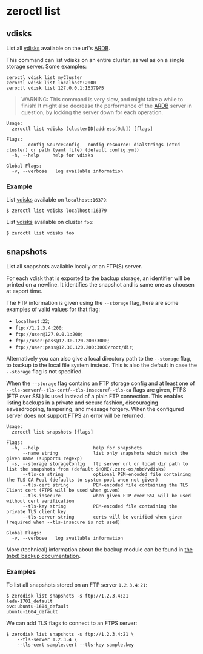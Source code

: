 # zeroctl list

## vdisks

List all [vdisks][vdisk] available on the url's [ARDB][ardb].

This command can list vdisks on an entire cluster,
as wel as on a single storage server. Some examples:

    zeroctl vdisk list myCluster
    zeroctl vdisk list localhost:2000
    zeroctl vdisk list 127.0.0.1:16379@5

> WARNING: This command is very slow, and might take a while to finish!
  It might also decrease the performance of the [ARDB][ardb] server
  in question, by locking the server down for each operation.

```
Usage:
  zeroctl list vdisks (clusterID|address[@db]) [flags]

Flags:
      --config SourceConfig   config resource: dialstrings (etcd cluster) or path (yaml file) (default config.yml)
  -h, --help     help for vdisks

Global Flags:
  -v, --verbose   log available information
```

### Example

List [vdisks][vdisk] available on `localhost:16379`:

```
$ zeroctl list vdisks localhost:16379
```

List [vdisks][vdisk] available on cluster `foo`:

```
$ zeroctl list vdisks foo
```

## snapshots

List all snapshots available locally or an FTP(S) server.

For each vdisk that is exported to the backup storage,
an identifier will be printed on a newline.
It identifies the snapshot and is same one as choosen at export time.

The FTP information is given using the `--storage` flag,
here are some examples of valid values for that flag:
+ `localhost:22`;
+ `ftp://1.2.3.4:200`;
+ `ftp://user@127.0.0.1:200`;
+ `ftp://user:pass@12.30.120.200:3000`;
+ `ftp://user:pass@12.30.120.200:3000/root/dir`;

Alternatively you can also give a local directory path to the `--storage` flag,
to backup to the local file system instead.
This is also the default in case the `--storage` flag is not specified.

When the `--storage` flag contains an FTP storage config and at least one of 
`--tls-server`/`--tls-cert`/`--tls-insecure`/`--tls-ca` flags are given,
FTPS (FTP over SSL) is used instead of a plain FTP connection.
This enables listing backups in a private and secure fashion,
discouraging eavesdropping, tampering, and message forgery.
When the configured server does not support FTPS an error will be returned.
```
Usage:
  zeroctl list snapshots [flags]

Flags:
  -h, --help                    help for snapshots
      --name string             list only snapshots which match the given name (supports regexp)
  -s, --storage storageConfig   ftp server url or local dir path to list the snapshots from (default $HOME/.zero-os/nbd/vdisks)
      --tls-ca string           optional PEM-encoded file containing the TLS CA Pool (defaults to system pool when not given)
      --tls-cert string         PEM-encoded file containing the TLS Client cert (FTPS will be used when given)
      --tls-insecure            when given FTP over SSL will be used without cert verification
      --tls-key string          PEM-encoded file containing the private TLS client key
      --tls-server string       certs will be verified when given (required when --tls-insecure is not used)
      
Global Flags:
  -v, --verbose   log available information
```

More (technical) information about the backup module can be found in [the (nbd) backup documentation](/docs/nbd/backup.md).

### Examples

To list all snapshots stored on an FTP server `1.2.3.4:21`:

```
$ zerodisk list snapshots -s ftp://1.2.3.4:21
lede-1701_default
ovc:ubuntu-1604_default
ubuntu-1604_default
```

We can add TLS flags to connect to an FTPS server:

```
$ zerodisk list snapshots -s ftp://1.2.3.4:21 \  
    --tls-server 1.2.3.4 \ 
    --tls-cert sample.cert --tls-key sample.key 
```

[import]: /docs/zeroctl/commands/import.md#vdisk
[export]: /docs/zeroctl/commands/export.md#vdisk
[vdisk]: /docs/glossary.md#vdisk
[ardb]: /docs/glossary.md#ardb
